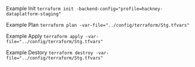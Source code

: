 
Example Init
`terraform init -backend-config="profile=hackney-dataplatform-staging"`

Example Plan
`terraform plan -var-file="../config/terraform/Stg.tfvars"`

Example Apply
`terraform apply -var-file="../config/terraform/Stg.tfvars"`

Example Destory
`terraform destroy -var-file="../config/terraform/Stg.tfvars"`